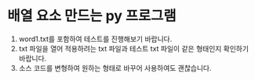 # 배열 요소 만드는 py 프로그램

1. word1.txt를 포함하여 테스트를 진행해보기 바랍니다.
2. txt 파일을 열어 적용하려는 txt 파일과 테스트 txt 파일이 같은 형태인지 확인하기 바랍니다.
3. 소스 코드를 변형하여 원하는 형태로 바꾸어 사용하여도 괜찮습니다.
